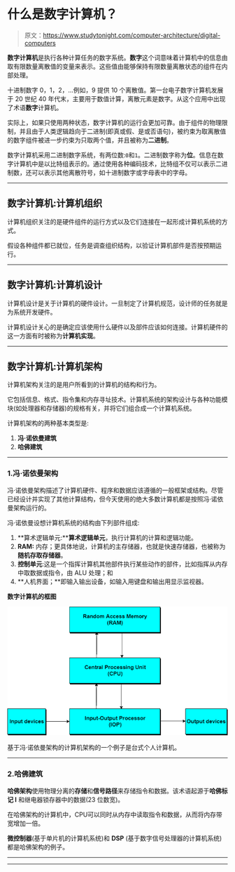 # 什么是数字计算机？

> 原文：<https://www.studytonight.com/computer-architecture/digital-computers>

**数字计算机**是执行各种计算任务的数字系统。**数字**这个词意味着计算机中的信息由取有限数量离散值的变量来表示。这些值由能够保持有限数量离散状态的组件在内部处理。

十进制数字 0，1，2，...例如，9 提供 10 个离散值。第一台电子数字计算机发展于 20 世纪 40 年代末，主要用于数值计算，离散元素是数字。从这个应用中出现了术语**数字**计算机。

实际上，如果只使用两种状态，数字计算机的运行会更加可靠。由于组件的物理限制，并且由于人类逻辑趋向于二进制(即真或假、是或否语句)，被约束为取离散值的数字组件被进一步约束为只取两个值，并且被称为**二进制**。

数字计算机采用二进制数字系统，有两位数:`0`和`1`。二进制数字称为**位**。信息在数字计算机中是以比特组表示的。通过使用各种编码技术，比特组不仅可以表示二进制数，还可以表示其他离散符号，如十进制数字或字母表中的字母。

* * *

## 数字计算机:计算机组织

计算机组织关注的是硬件组件的运行方式以及它们连接在一起形成计算机系统的方式。

假设各种组件都已就位，任务是调查组织结构，以验证计算机部件是否按预期运行。

* * *

## 数字计算机:计算机设计

计算机设计是关于计算机的硬件设计。一旦制定了计算机规范，设计师的任务就是为系统开发硬件。

计算机设计关心的是确定应该使用什么硬件以及部件应该如何连接。计算机硬件的这一方面有时被称为**计算机实现**。

* * *

## 数字计算机:计算机架构

计算机架构关注的是用户所看到的计算机的结构和行为。

它包括信息、格式、指令集和内存寻址技术。计算机系统的架构设计与各种功能模块(如处理器和存储器)的规格有关，并将它们组合成一个计算机系统。

计算机架构的两种基本类型是:

1.  **冯·诺依曼建筑**
2.  **哈佛建筑**

* * *

### 1.冯·诺依曼架构

冯·诺依曼架构描述了计算机硬件、程序和数据应该遵循的一般框架或结构。尽管已经设计并实现了其他计算结构，但今天使用的绝大多数计算机都是按照冯·诺依曼架构运行的。

冯·诺依曼设想计算机系统的结构由下列部件组成:

1.  **算术逻辑单元:****算术逻辑单元**，执行计算机的计算和逻辑功能。
2.  **RAM:** 内存；更具体地说，计算机的主存储器，也就是快速存储器，也被称为**随机存取存储器**。
3.  **控制单元**:这是一个指挥计算机其他部件执行某些动作的部件，比如指挥从内存中取数据或指令，由 ALU 处理；和
4.  **人机界面；**即输入输出设备，如输入用键盘和输出用显示监视器。

**数字计算机的框图**

![Digital Cpmputers](img/8107d567547f6f80a11526c376ba3f9b.png)

基于冯·诺依曼架构的计算机架构的一个例子是台式个人计算机。

* * *

### 2.哈佛建筑

**哈佛架构**使用物理分离的**存储**和**信号路径**来存储指令和数据。该术语起源于**哈佛标记 I** 和继电器锁存器中的数据(23 位数宽)。

在哈佛架构的计算机中，CPU可以同时从内存中读取指令和数据，从而将内存带宽增加一倍。

**微控制器**(基于单片机的计算机系统)和 **DSP** (基于数字信号处理器的计算机系统)都是哈佛架构的例子。

* * *

* * *